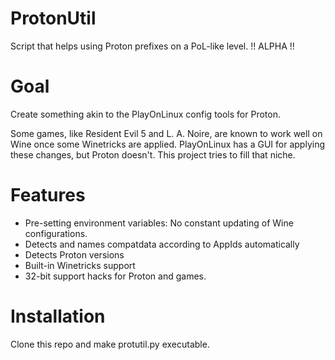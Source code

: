 # ProtonUtil
Script that helps using Proton prefixes on a PoL-like level.
!! ALPHA !!

# Goal
Create something akin to the PlayOnLinux config tools for Proton.

Some games, like Resident Evil 5 and L. A. Noire, are known to work well on Wine once some Winetricks are applied. PlayOnLinux has a GUI for applying these changes, but Proton doesn't. This project tries to fill that niche.

# Features

* Pre-setting environment variables: No constant updating of Wine configurations.
* Detects and names compatdata according to AppIds automatically
* Detects Proton versions
* Built-in Winetricks support
* 32-bit support hacks for Proton and games.

# Installation

Clone this repo and make protutil.py executable.
